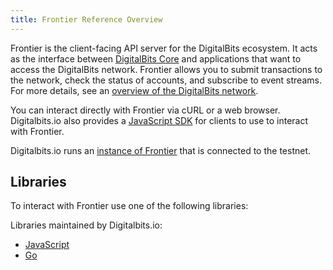 ```yaml
---
title: Frontier Reference Overview
---
```

Frontier is the client-facing API server for the DigitalBits ecosystem.  It acts as the interface between [DigitalBits Core](https://github.com/xdbfoundation) and applications that want to access the DigitalBits network. Frontier allows you to submit transactions to the network, check the status of accounts, and subscribe to event streams. For more details, see an [overview of the DigitalBits network](https://developer.digitalbits.io/guides/).

You can interact directly with Frontier via cURL or a web browser. Digitalbits.io also provides a [JavaScript SDK](https://developer.digitalbits.io/js-digitalbits-sdk/reference/) for clients to use to interact with Frontier.

Digitalbits.io runs an [instance of Frontier](https://frontier.testnet.digitalbits.io/) that is connected to the testnet.

## Libraries

To interact with Frontier use one of the following libraries:

Libraries maintained by Digitalbits.io:<br />
- [JavaScript](https://github.com/xdbfoundation/js-digitalbits-sdk)
- [Go](https://github.com/xdbfoundation/go)

